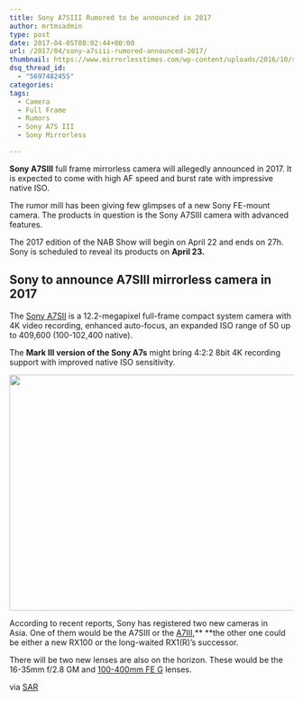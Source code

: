 ```yaml
---
title: Sony A7SIII Rumored to be announced in 2017
author: mrtmsadmin
type: post
date: 2017-04-05T08:02:44+00:00
url: /2017/04/sony-a7siii-rumored-announced-2017/
thumbnail: https://www.mirrorlesstimes.com/wp-content/uploads/2016/10/sony-a7siii-rumors.jpg
dsq_thread_id:
  - "5697482455"
categories:
tags:
  - Camera
  - Full Frame
  - Rumors
  - Sony A7S III
  - Sony Mirrorless

---
```

**Sony A7SIII** full frame mirrorless camera will allegedly announced in 2017. It is expected to come with high AF speed and burst rate with impressive native ISO.

The rumor mill has been giving few glimpses of a new Sony FE-mount camera. The products in question is the Sony A7SIII camera with advanced features.

The 2017 edition of the NAB Show will begin on April 22 and ends on 27h. Sony is scheduled to reveal its products on **April 23.**<!--more-->

## Sony to announce A7SIII mirrorless camera in 2017

The <a href="http://amzn.to/2nCPHlq" target="_blank" rel="noopener">Sony A7SII</a> is a 12.2-megapixel full-frame compact system camera with 4K video recording, enhanced auto-focus, an expanded ISO range of 50 up to 409,600 (100-102,400 native).

The **Mark III version of the Sony A7s** might bring 4:2:2 8bit 4K recording support with improved native ISO sensitivity.

[<img class="aligncenter size-full wp-image-1073" src="https://i2.wp.com/www.mirrorlesstimes.com/wp-content/uploads/2017/04/sony-a7siii-rumors.jpg?resize=600%2C418&#038;ssl=1" alt="" width="600" height="418" srcset="https://i2.wp.com/www.mirrorlesstimes.com/wp-content/uploads/2017/04/sony-a7siii-rumors.jpg?w=1000&ssl=1 1000w, https://i2.wp.com/www.mirrorlesstimes.com/wp-content/uploads/2017/04/sony-a7siii-rumors.jpg?resize=300%2C209&ssl=1 300w, https://i2.wp.com/www.mirrorlesstimes.com/wp-content/uploads/2017/04/sony-a7siii-rumors.jpg?resize=768%2C535&ssl=1 768w" sizes="(max-width: 600px) 100vw, 600px" data-recalc-dims="1" />][1]

According to recent reports, Sony has registered two new cameras in Asia. One of them would be the A7SIII or the [A7III][2],** **the other one could be either a new RX100 or the long-waited RX1(R)’s successor.

There will be two new lenses are also on the horizon. These would be the 16-35mm f/2.8 GM and [100-400mm FE G][3] lenses.

via <a href="http://www.sonyalpharumors.com/rumor-recap-small-new-info-soon-announced-new-ff-high-speed-e-mount-camera-sony-a7siii/" target="_blank" rel="nofollow noopener">SAR</a>

 [1]: https://i2.wp.com/www.mirrorlesstimes.com/wp-content/uploads/2017/04/sony-a7siii-rumors.jpg?ssl=1
 [2]: https://www.mirrorlesstimes.com/2016/11/sony-a7iii-camera-rumors/
 [3]: https://www.dailycameranews.com/2017/03/sony-fe-100-400mm-g-lens-rumors/